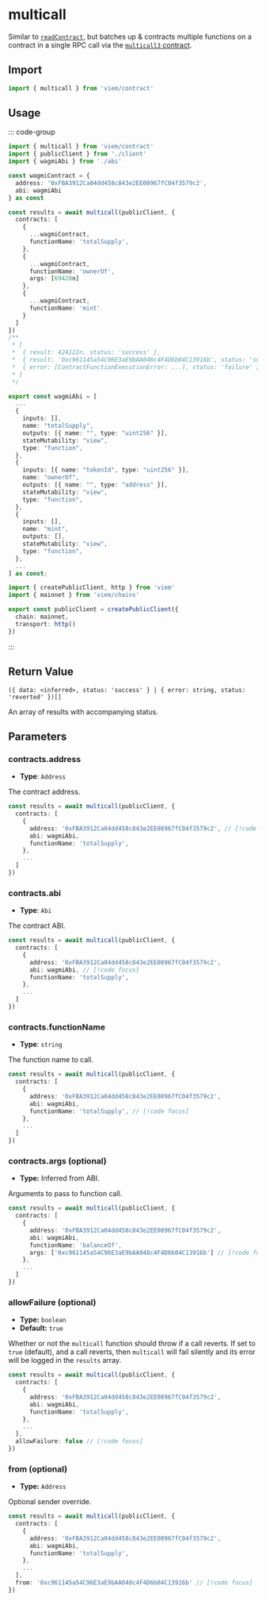 # multicall

Similar to [`readContract`](/docs/contract/readContract), but batches up & contracts multiple functions on a contract in a single RPC call via the [`multicall3` contract](https://github.com/mds1/multicall). 

## Import

```ts
import { multicall } from 'viem/contract'
```

## Usage

::: code-group

```ts [example.ts]
import { multicall } from 'viem/contract'
import { publicClient } from './client'
import { wagmiAbi } from './abi'

const wagmiContract = {
  address: '0xFBA3912Ca04dd458c843e2EE08967fC04f3579c2',
  abi: wagmiAbi
} as const

const results = await multicall(publicClient, {
  contracts: [
    {
      ...wagmiContract,
      functionName: 'totalSupply',
    },
    {
      ...wagmiContract,
      functionName: 'ownerOf',
      args: [69420n]
    },
    {
      ...wagmiContract,
      functionName: 'mint'
    }
  ]
})
/**
 * [
 *  { result: 424122n, status: 'success' },
 *  { result: '0xc961145a54C96E3aE9bAA048c4F4D6b04C13916b', status: 'success' },
 *  { error: [ContractFunctionExecutionError: ...], status: 'failure' }
 * ]
 */
```

```ts [abi.ts]
export const wagmiAbi = [
  ...
  {
    inputs: [],
    name: "totalSupply",
    outputs: [{ name: "", type: "uint256" }],
    stateMutability: "view",
    type: "function",
  },
  {
    inputs: [{ name: "tokenId", type: "uint256" }],
    name: "ownerOf",
    outputs: [{ name: "", type: "address" }],
    stateMutability: "view",
    type: "function",
  },
  {
    inputs: [],
    name: "mint",
    outputs: [],
    stateMutability: "view",
    type: "function",
  },
  ...
] as const;
```

```ts [client.ts]
import { createPublicClient, http } from 'viem'
import { mainnet } from 'viem/chains'

export const publicClient = createPublicClient({
  chain: mainnet,
  transport: http()
})
```

:::

## Return Value

`({ data: <inferred>, status: 'success' } | { error: string, status: 'reverted' })[]`

An array of results with accompanying status.

## Parameters

### contracts.address

- **Type**: `Address`

The contract address.

```ts
const results = await multicall(publicClient, {
  contracts: [
    {
      address: '0xFBA3912Ca04dd458c843e2EE08967fC04f3579c2', // [!code focus]
      abi: wagmiAbi,
      functionName: 'totalSupply',
    },
    ...
  ]
})
```

### contracts.abi

- **Type**: `Abi`

The contract ABI.

```ts
const results = await multicall(publicClient, {
  contracts: [
    {
      address: '0xFBA3912Ca04dd458c843e2EE08967fC04f3579c2',
      abi: wagmiAbi, // [!code focus]
      functionName: 'totalSupply',
    },
    ...
  ]
})
```

### contracts.functionName

- **Type**: `string`

The function name to call.

```ts
const results = await multicall(publicClient, {
  contracts: [
    {
      address: '0xFBA3912Ca04dd458c843e2EE08967fC04f3579c2',
      abi: wagmiAbi,
      functionName: 'totalSupply', // [!code focus]
    },
    ...
  ]
})
```

### contracts.args (optional)

- **Type:** Inferred from ABI.

Arguments to pass to function call.

```ts
const results = await multicall(publicClient, {
  contracts: [
    {
      address: '0xFBA3912Ca04dd458c843e2EE08967fC04f3579c2',
      abi: wagmiAbi,
      functionName: 'balanceOf',
      args: ['0xc961145a54C96E3aE9bAA048c4F4D6b04C13916b'] // [!code focus]
    },
    ...
  ]
})
```

### allowFailure (optional)

- **Type:** `boolean`
- **Default:** `true`

Whether or not the `multicall` function should throw if a call reverts. If set to `true` (default), and a call reverts, then `multicall` will fail silently and its error will be logged in the `results` array.

```ts
const results = await multicall(publicClient, {
  contracts: [
    {
      address: '0xFBA3912Ca04dd458c843e2EE08967fC04f3579c2',
      abi: wagmiAbi,
      functionName: 'totalSupply',
    },
    ...
  ],
  allowFailure: false // [!code focus]
})
```

### from (optional)

- **Type:** `Address`

Optional sender override.

```ts
const results = await multicall(publicClient, {
  contracts: [
    {
      address: '0xFBA3912Ca04dd458c843e2EE08967fC04f3579c2',
      abi: wagmiAbi,
      functionName: 'totalSupply',
    },
    ...
  ],
  from: '0xc961145a54C96E3aE9bAA048c4F4D6b04C13916b' // [!code focus]
})
```
